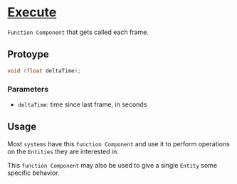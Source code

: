 # [Execute](Execute.hpp)

`Function Component` that gets called each frame.

## Protoype

```cpp
void (float deltaTime);
```

### Parameters

* `deltaTime`: time since last frame, in seconds

## Usage

Most `systems` have this `function Component` and use it to perform operations on the `Entities` they are interested in.

This `function Component` may also be used to give a single `Entity` some specific behavior.